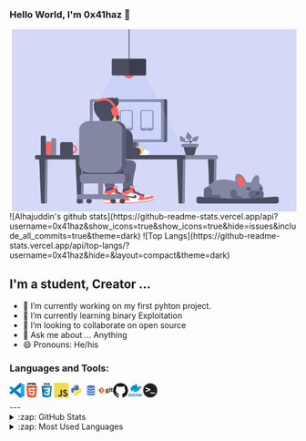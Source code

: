 ### Hello World, I'm 0x41haz 👋

 <img align="right" alt="GIF" src="https://github.com/0x41haz/0x41haz/blob/main/designergif.gif?raw=true" width="500" height="320" />
![Alhajuddin's github stats](https://github-readme-stats.vercel.app/api?username=0x41haz&show_icons=true&show_icons=true&hide=issues&include_all_commits=true&theme=dark)
![Top Langs](https://github-readme-stats.vercel.app/api/top-langs/?username=0x41haz&hide=&layout=compact&theme=dark)

## I'm a student, Creator ...
- 🔭 I’m currently working on my first pyhton project.
- 🌱 I’m currently learning binary Exploitation
- 👯 I’m looking to collaborate on open source
- 💬 Ask me about ... Anything
- 😄 Pronouns: He/his

### Languages and Tools:

[<img align="left" alt="Visual Studio Code" width="26px" src="https://raw.githubusercontent.com/github/explore/80688e429a7d4ef2fca1e82350fe8e3517d3494d/topics/visual-studio-code/visual-studio-code.png" />][youtube]
[<img align="left" alt="HTML5" width="26px" src="https://raw.githubusercontent.com/github/explore/80688e429a7d4ef2fca1e82350fe8e3517d3494d/topics/html/html.png" />][youtube]
[<img align="left" alt="CSS3" width="26px" src="https://raw.githubusercontent.com/github/explore/80688e429a7d4ef2fca1e82350fe8e3517d3494d/topics/css/css.png" />][youtube]
[<img align="left" alt="JavaScript" width="26px" src="https://raw.githubusercontent.com/github/explore/80688e429a7d4ef2fca1e82350fe8e3517d3494d/topics/javascript/javascript.png" />][youtube]
[<img align="left" alt="python" width="26px" src="https://raw.githubusercontent.com/github/explore/80688e429a7d4ef2fca1e82350fe8e3517d3494d/topics/python/python.png" />][youtube]
[<img align="left" alt="SQL" width="26px" src="https://raw.githubusercontent.com/github/explore/80688e429a7d4ef2fca1e82350fe8e3517d3494d/topics/sql/sql.png" />][youtube]
[<img align="left" alt="Git" width="26px" src="https://raw.githubusercontent.com/github/explore/80688e429a7d4ef2fca1e82350fe8e3517d3494d/topics/git/git.png" />][youtube]
[<img align="left" alt="GitHub" width="26px" src="https://raw.githubusercontent.com/github/explore/78df643247d429f6cc873026c0622819ad797942/topics/github/github.png" />][youtube]
[<img align="left" alt="Docker" width="26px" src="https://raw.githubusercontent.com/github/explore/80688e429a7d4ef2fca1e82350fe8e3517d3494d/topics/docker/docker.png" />][youtube]
[<img align="left" alt="Terminal" width="26px" src="https://raw.githubusercontent.com/github/explore/80688e429a7d4ef2fca1e82350fe8e3517d3494d/topics/terminal/terminal.png" />][youtube]

<br />
<br />
---

<details>
  <summary>:zap: GitHub Stats</summary>

  <img align="left" alt="0x41haz's GitHub Stats" src="https://github-readme-stats.vercel.app/api?username=0x41haz&show_icons=true&hide_border=true" />

</details>

<details>
  <summary>:zap: Most Used Languages</summary>

<img align="left" alt="0x41haz's GitHub Top Languages" src="https://github-readme-stats.vercel.app/api/top-langs/?username=0x41haz" />

</details>

[youtube]:https://t.co/KhlM09resY?amp=1
[twitter]: https://twitter.com/0xilovecat

